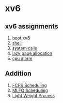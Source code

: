 xv6
==========================================================
## xv6 assignments
1. [boot xv6](https://github.com/qkenr7895/xv6/wiki/1.-boot-xv6)
2. [shell](https://github.com/qkenr7895/xv6/wiki/2.-shell)
3. [system calls](https://github.com/qkenr7895/xv6/wiki/3.-system-calls)
4. [lazy page allocation](https://github.com/qkenr7895/xv6/wiki/4.-lazy-page-allocation)
5. [cpu alarm](https://github.com/qkenr7895/xv6/wiki/5.-CPU-alarm)

## Addition
1. [FCFS Scheduling](https://github.com/qkenr7895/xv6/wiki/Additions-1.-FCFS-Scheduling)
2. [MLFQ Scheduling](https://github.com/qkenr7895/xv6/wiki/Additions-2.-MLFQ-Scheduling)
3. [Light Weight Process](https://github.com/qkenr7895/xv6/wiki/Additions-3.-LWP)
